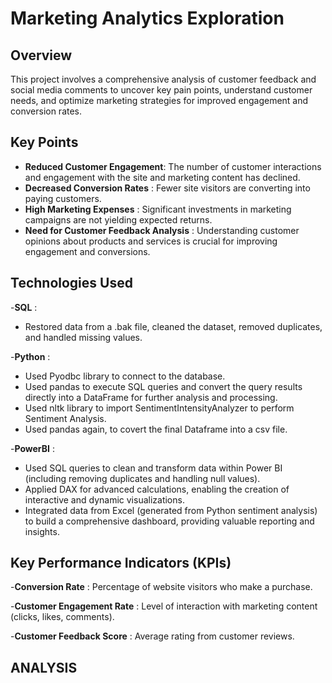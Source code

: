 # Marketing Analytics Exploration

## Overview
This project involves a comprehensive analysis of customer feedback and social media comments to uncover key pain points, understand customer needs, and optimize marketing strategies for improved engagement and conversion rates.

## Key Points
- **Reduced Customer Engagement**: The number of customer interactions and engagement with the site and marketing content has declined.
- **Decreased Conversion Rates** : Fewer site visitors are converting into paying customers.
- **High Marketing Expenses** : Significant investments in marketing campaigns are not yielding expected returns.
- **Need for Customer Feedback Analysis** : Understanding customer opinions about products and services is crucial for improving engagement and conversions.

## Technologies Used
-**SQL** : 
 * Restored data from a .bak file, cleaned the dataset, removed duplicates, and handled missing values.
   
-**Python** : 
 * Used Pyodbc library to connect to the database.
 * Used pandas to execute SQL queries and convert the query results directly into a DataFrame for further analysis and processing.
 * Used nltk library to import SentimentIntensityAnalyzer to perform Sentiment Analysis.
 * Used pandas again, to covert the final Dataframe into a csv file.
   
-**PowerBI** :
 * Used SQL queries to clean and transform data within Power BI (including removing duplicates and handling null values).
 * Applied DAX for advanced calculations, enabling the creation of interactive and dynamic visualizations.
 * Integrated data from Excel (generated from Python sentiment analysis) to build a comprehensive dashboard, providing valuable reporting and insights.


## Key Performance Indicators (KPIs)
-**Conversion Rate** : Percentage of website visitors who make a purchase.

-**Customer Engagement Rate** : Level of interaction with marketing content (clicks, likes, comments).

-**Customer Feedback Score** : Average rating from customer reviews.



## ANALYSIS








  
